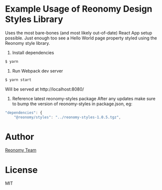 # Example Usage of Reonomy Design Styles Library

Uses the most bare-bones (and most likely out-of-date) React App setup possible. Just enough too see a Hello World page property styled using the Reonomy style library.

1. Install dependencies
```bash
$ yarn
```

1. Run Webpack dev server
```bash
$ yarn start
```

Will be served at http://localhost:8080/

1. Reference latest reonomy-styles package
After any updates make sure to bump the version of reonomy-styles in package.json, eg:
```js
"dependencies": {
    "@reonomy/styles": "../reonomy-styles-1.0.5.tgz",
```

# Author
[Reonomy Team](https://github.com/reonomy)

# License
MIT